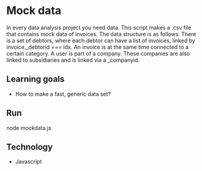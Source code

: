 # Mock data
In every data analysis project you need data. This script makes a .csv file that contains mock data of invoices. 
The data structure is as follows: 
There is a set of debtors, where each debtor can have a list of invoices, linked by invoice._debtorid === idx. An invoice is at the same time connected to a certain category. A user is part of a company. These companies are also linked to subsidiaries and is linked via a _companyid.

## Learning goals
- How to make a fast, generic data set?

## Run
node mockdata.js

## Technology
- Javascript

